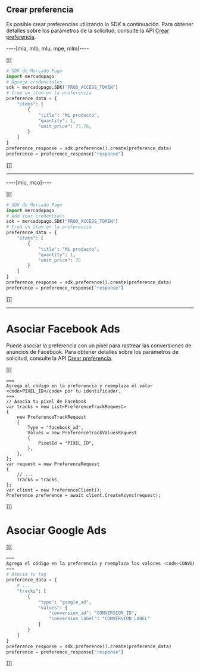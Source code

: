 ## Crear preferencia

Es posible crear preferencias utilizando lo SDK a continuación. Para obtener detalles sobre los parámetros de la solicitud, consulte la API [Crear preferencia](/developers/es/reference/preferences/_checkout_preferences/post).

----[mla, mlb, mlu, mpe, mlm]----

[[[
```python
# SDK de Mercado Pago
import mercadopago
# Agrega credenciales
sdk = mercadopago.SDK("PROD_ACCESS_TOKEN")
# Crea un ítem en la preferencia
preference_data = {
    "items": [
        {
            "title": "Mi producto",
            "quantity": 1,
            "unit_price": 75.76,
        }
    ]
}
preference_response = sdk.preference().create(preference_data)
preference = preference_response["response"]
```
]]]

------------

----[mlc, mco]----

[[[
```python
# SDK de Mercado Pago
import mercadopago
# Add Your credentials
sdk = mercadopago.SDK("PROD_ACCESS_TOKEN")
# Crea un ítem en la preferencia
preference_data = {
    "items": [
        {
            "title": "Mi producto",
            "quantity": 1,
            "unit_price": 75
        }
    ]
}
preference_response = sdk.preference().create(preference_data)
preference = preference_response["response"]
```
]]]

------------

# Asociar Facebook Ads

Puede asociar la preferencia con un píxel para rastrear las conversiones de anuncios de Facebook. Para obtener detalles sobre los parámetros de solicitud, consulte la API [Crear preferencia](https://www.mercadopago[FAKER][URL][DOMAIN]/developers/es/reference/preferences/_checkout_preferences/post).

[[[
```dotnet
===
Agrega el código en la preferencia y reemplaza el valor <code>PIXEL_ID</code> por tu identificador.
===
// Asocia tu píxel de Facebook
var tracks = new List<PreferenceTrackRequest>
{
    new PreferenceTrackRequest
    {
        Type = "facebook_ad",
        Values = new PreferenceTrackValuesRequest
        {
            PixelId = "PIXEL_ID",
        },
    },
};
var request = new PreferenceRequest
{
    // ...
    Tracks = tracks,
};
var client = new PreferenceClient();
Preference preference = await client.CreateAsync(request);
```
]]]

# Asociar Google Ads

[[[
```python
===
Agrega el código en la preferencia y reemplaza los valores <code>CONVERSION\_ID</code> y <code>CONVERSION\_LABEL</code> por los datos de tu _tag_.
===
# Asocia tu tag
preference_data = {
    # ...
    "tracks": [
        {
            "type": "google_ad",
            "values": {
                "conversion_id": "CONVERSION_ID",
                "conversion_label": "CONVERSION_LABEL"
            }
        }
    ]
}
preference_response = sdk.preference().create(preference_data)
preference = preference_response["response"]
```
]]]